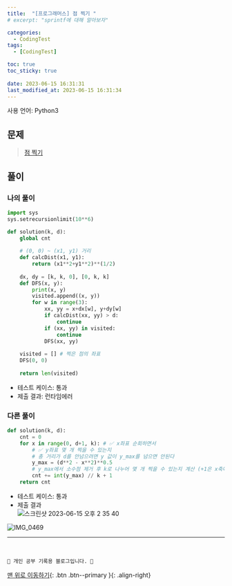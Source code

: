 ```yaml
---
title:  "[프로그래머스] 점 찍기 "
# excerpt: "sprintf에 대해 알아보자"

categories:
  - CodingTest
tags:
  - [CodingTest]

toc: true
toc_sticky: true
 
date: 2023-06-15 16:31:31
last_modified_at: 2023-06-15 16:31:34
---
```


사용 언어: Python3

## 문제
> [점 찍기](https://school.programmers.co.kr/learn/courses/30/lessons/140107)

## 풀이
### 나의 풀이
```py
import sys
sys.setrecursionlimit(10**6)

def solution(k, d):
    global cnt
    
    # (0, 0) ~ (x1, y1) 거리
    def calcDist(x1, y1):
        return (x1**2+y1**2)**(1/2)
        
    dx, dy = [k, k, 0], [0, k, k]
    def DFS(x, y):
        print(x, y)
        visited.append((x, y))
        for w in range(3):
            xx, yy = x+dx[w], y+dy[w]
            if calcDist(xx, yy) > d:
                continue
            if (xx, yy) in visited:
                continue
            DFS(xx, yy)
        
    visited = [] # 찍은 점의 좌표
    DFS(0, 0)
    
    return len(visited)
```
- 테스트 케이스: 통과
- 제출 결과: 런타임에러

### 다른 풀이
```py
def solution(k, d):
    cnt = 0
    for x in range(0, d+1, k): # ✅ x좌표 순회하면서
        # ✅ y좌표 몇 개 찍을 수 있는지
        # 총 거리가 d를 안넘으려면 y 값이 y_max를 넘으면 안된다
        y_max = (d**2 - x**2)**0.5
        # y_max에서 소수점 제거 후 k로 나누어 몇 개 찍을 수 있는지 계산 (+1은 x축에 붙어있는 점까지 포함하기 위해)
        cnt += int(y_max) // k + 1
    return cnt
```

- 테스트 케이스: 통과
- 제출 결과<br>
![스크린샷 2023-06-15 오후 2 35 40](https://github.com/minju412/jenkins-test/assets/59405576/c65a6fad-0539-4554-b109-d28e1f2cd463)


![IMG_0469](https://github.com/minju412/jenkins-test/assets/59405576/a89660d7-5e3b-40a7-a009-21f86f59761b)



***
<br>


    💛 개인 공부 기록용 블로그입니다. 👻

[맨 위로 이동하기](#){: .btn .btn--primary }{: .align-right}